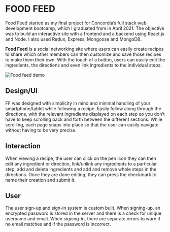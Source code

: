 # FOOD FEED

Food Feed started as my final project for Concordia’s full stack web development bootcamp, which I graduated from in April 2021. The objective was to build an interactive site with a frontend and a backend using React.js and Node. I also used Redux, Express, Mongoose and MongoDB.

**Food Feed** is a social networking site where users can easily create recipes to share which other members can then customize and save those recipes to make them their own. With the touch of a button, users can easily edit the ingredients, the directions and even link ingredients to the individual steps.

![Food feed demo](https://github.com/rileymcmaster/recipe-app/blob/main/client/public/FF-screencap.gif?raw=true)

## Design/UI
FF was designed with simplicity in mind and minimal handling of your smartphone/tablet while following a recipe. Easily follow along through the directions, with the relevant ingredients displayed on each step so you don’t have to keep scrolling back and forth between the different sections. While scrolling, each page snaps into place so that the user can easily navigate without having to be very precise.

## Interaction
When viewing a recipe, the user can click on the pen icon they can then edit any ingredient or direction, link/unlink any ingredients to a particular step, add and delete ingredients and add and remove whole steps in the directions. Once they are done editing, they can press the checkmark to name their creation and submit it.

## User
The user sign-up and sign-in system is custom built. When signing-up, an encrypted password is stored in the server and there is a check for unique username and email. When signing-in, there are separate errors to warn if no email matches and if the password is incorrect.
